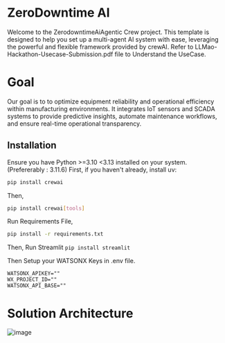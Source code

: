 # ZeroDowntime AI 

Welcome to the ZerodowntimeAiAgentic Crew project. This template is designed to help you set up a multi-agent AI system with ease, leveraging the powerful and flexible framework provided by crewAI. 
Refer to LLMao-Hackathon-Usecase-Submission.pdf file to Understand the UseCase.


# Goal
Our goal is to to optimize equipment reliability and operational efficiency within manufacturing environments. It integrates IoT sensors and SCADA systems to provide predictive insights, automate maintenance workflows, and ensure real-time operational transparency.

## Installation
Ensure you have Python >=3.10 <3.13 installed on your system. 
(Prefererably : 3.11.6)
First, if you haven't already, install uv:

```bash
pip install crewai
```
Then,

```bash
pip install crewai[tools]
```
Run Requirements File,

```bash
pip install -r requirements.txt
```

Then, Run Streamlit
```pip install streamlit```

Then Setup your WATSONX Keys in .env file.

```
WATSONX_APIKEY=""
WX_PROJECT_ID=""
WATSONX_API_BASE=""
```

# Solution Architecture

![image](https://github.com/user-attachments/assets/44075687-43b9-4c2e-8ed3-f3633957b3f4)




